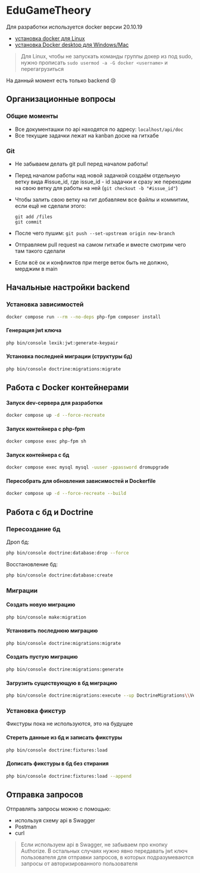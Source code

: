 # EduGameTheory
Для разработки используется docker версии 20.10.19
- [установка docker для Linux](https://docs.docker.com/engine/install/ubuntu/#set-up-the-repository) 
- [установка Docker desktop для Windows/Mac](https://www.docker.com/)

> Для Linux, чтобы не запускать команды группы докер из под sudo, 
> нужно прописать ```sudo usermod -a -G docker <username>``` и перегагрузиться

На данный момент есть только backend 😢

## Организационные вопросы
### Общие моменты
- Все документашки по api находятся по адресу: ```localhost/api/doc```
- Все текущие задачки лежат на kanban доске на гитхабе
### Git
- Не забываем делать git pull перед началом работы!
- Перед началом работы над новой задачкой создаём отдельную ветку вида #issue_id, 
  где issue_id - id задачки и сразу же переходим на свою ветку 
  для работы на ней (```git checkout -b "#issue_id"```)
- Чтобы залить свою ветку на гит добавляем все файлы и коммитим, 
  если ещё не сделали этого:
  
  ```
  git add /files
  git commit
  ```
- После чего пушим: ```git push --set-upstream origin new-branch```
- Отправляем pull request на самом гитхабе и вместе смотрим чего там такого сделали
- Если всё ок и конфликтов при merge веток быть не должно, мерджим в main

## Начальные настройки backend

### Установка зависимостей
```bash
docker compose run --rm --no-deps php-fpm composer install
```
#### Генерация jwt ключа
```bash
php bin/console lexik:jwt:generate-keypair
```
#### Установка последней миграции (структуры бд)
```bash
php bin/console doctrine:migrations:migrate
```
## Работа с Docker контейнерами
#### Запуск dev-сервера для разработки
```bash
docker compose up -d --force-recreate
```
#### Запуск контейнера с php-fpm
```bash
docker compose exec php-fpm sh
```
#### Запуск контейнера с бд
```bash
docker compose exec mysql mysql -uuser -ppassword dromupgrade
```
#### Пересобрать для обновления зависимостей и Dockerfile
```bash
docker compose up -d --force-recreate --build
```

## Работа с бд и Doctrine
### Пересоздание бд
Дроп бд:
```bash
php bin/console doctrine:database:drop --force
```
Восстановление бд:
```bash
php bin/console doctrine:database:create
```

### Миграции
#### Создать новую миграцию
```bash
php bin/console make:migration
```
#### Установить последнюю миграцию
```bash
php bin/console doctrine:migrations:migrate
```
#### Создать пустую миграцию
```bash
php bin/console doctrine:migrations:generate
```
#### Загрузить существующую в бд миграцию
```bash
php bin/console doctrine:migrations:execute --up DoctrineMigrations\\Version20221010123446_add_aliasCategory
```

### Установка фикстур
Фикстуры пока не используются, это на будущее
#### Стереть данные из бд и записать фикстуры
```bash
php bin/console doctrine:fixtures:load
```
#### Дописать фикстуры в бд без стирания
```bash
php bin/console doctrine:fixtures:load --append
```

## Отправка запросов
Отправлять запросы можно с помощью:
- используя схему api в Swagger
- Postman
- curl

> Если используем api в Swagger, не забываем про кнопку Authorize.
> В остальных случаях нужно явно передавать jwt ключ пользователя для отправки запросов, 
> в которых подразумеваются запросы от авторизированного пользователя